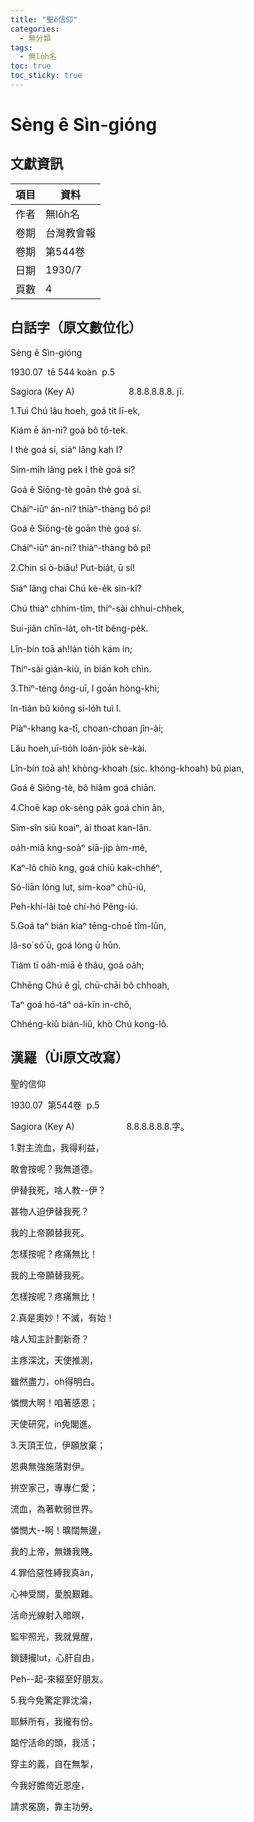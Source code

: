```yaml
---
title: "聖ê信仰"
categories:
  - 無分類
tags:
  - 無lo̍h名
toc: true
toc_sticky: true
---
```


# Sèng ê Sìn-gióng

## 文獻資訊

| 項目 | 資料 |
|---|---|
| 作者 | 無lo̍h名 |
| 卷期 | 台灣教會報 |
| 卷期 | 第544卷 |
| 日期 | 1930/7 |
| 頁數 | 4 |

## 白話字（原文數位化）

Sèng ê Sìn-gióng

1930.07  tē 544 koàn  p.5

Sagiora (Key A)                      8.8.8.8.8.8. jī.

1.Tuì Chú lâu hoeh, goá tit lī-ek,

Kiám ē án-ni? goá bô tō-tek.

I thè goá sí, siáⁿ lâng kah I?

Sím-mi̍h lâng pek I thè goá sí?

Goá ê Siōng-tè goān thè goá sí.

Cháiⁿ-iūⁿ án-ni? thiàⁿ-thàng bô pí!

Goá ê Siōng-tè goān thè goá sí.

Cháiⁿ-iūⁿ án-ni? thiàⁿ-thàng bô pí!

2.Chin sī ò-biāu! Put-bia̍t, ū sí!

Siáⁿ lâng chai Chú kè-e̍k sin-kî?

Chú thiàⁿ chhim-tîm, thiⁿ-sài chhui-chhek,

Sui-jiân chīn-la̍t, oh-tit bêng-pe̍k.

Lîn-bín toā ah!lán tio̍h kám in;

Thiⁿ-sài gián-kiù, in bián koh chìn.

3.Thiⁿ-téng ông-uī, I goān hòng-khì;

In-tián bû kiông si-lo̍h tuì I.

Piàⁿ-khang ka-tī, choan-choan jîn-ài;

Lâu hoeh,uī-tio̍h loán-jio̍k sè-kài.

Lîn-bín toā ah! khòng-khoah (sic. khóng-khoah) bû pian,

Goá ê Siōng-tè, bô hiâm goá chiān.

4.Choē kap ok-sèng pa̍k goá chin ân,

Sim-sîn siū koaiⁿ, ài thoat kan-lân.

oa̍h-miā kng-soàⁿ siā-ji̍p àm-mê,

Kaⁿ-lô chiò kng, goá chiū kak-chhéⁿ,

Só-liān lóng lut, sim-koaⁿ chū-iû,

Peh-khí-lâi toè chí-hó Pêng-iú.

5.Goá taⁿ bián kiaⁿ tēng-choē tîm-lûn,

Iâ-so͘ só͘ ū, goá lóng ū hūn.

Tiàm tī oa̍h-miā ê thâu, goá oa̍h;

Chhēng Chú ê gī, chū-chāi bô chhoah,

Taⁿ goá hó-táⁿ oá-kīn in-chō,

Chhéng-kiû bián-liû, khò Chú kong-lô.

## 漢羅（Ùi原文改寫）

聖的信仰

1930.07  第544卷  p.5

Sagiora (Key A)                     8.8.8.8.8.8.字。

1.對主流血，我得利益，

敢會按呢？我無道德。

伊替我死，啥人教--伊？

甚物人迫伊替我死？

我的上帝願替我死。

怎樣按呢？疼痛無比！

我的上帝願替我死。

怎樣按呢？疼痛無比！

2.真是奧妙！不滅，有始！

啥人知主計劃新奇？

主疼深沈，天使推測，

雖然盡力，oh得明白。

憐憫大啊！咱著感恩；

天使研究，in免閣進。

3.天頂王位，伊願放棄；

恩典無強施落對伊。

拚空家己，專專仁愛；

流血，為著軟弱世界。

憐憫大--啊！曠闊無邊，

我的上帝，無嫌我賤。

4.罪佮惡性縛我真ân，

心神受關，愛脫艱難。

活命光線射入暗暝，

監牢照光，我就覺醒，

鎖鏈攏lut，心肝自由，

Peh--起-來綴至好朋友。

5.我今免驚定罪沈淪，

耶穌所有，我攏有份。

踮佇活命的頭，我活；

穿主的義，自在無掣，

今我好膽倚近恩座，

請求冕旒，靠主功勞。
